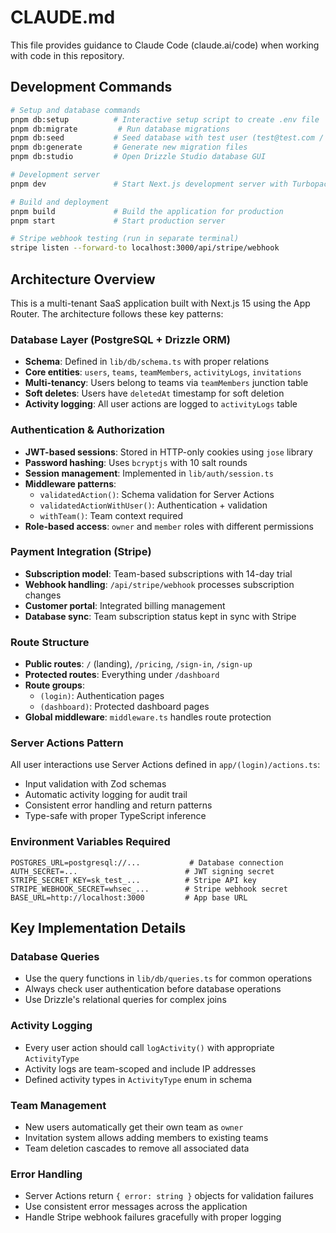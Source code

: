 # CLAUDE.md

This file provides guidance to Claude Code (claude.ai/code) when working with code in this repository.

## Development Commands

```bash
# Setup and database commands
pnpm db:setup          # Interactive setup script to create .env file
pnpm db:migrate         # Run database migrations
pnpm db:seed           # Seed database with test user (test@test.com / admin123)
pnpm db:generate       # Generate new migration files
pnpm db:studio         # Open Drizzle Studio database GUI

# Development server
pnpm dev               # Start Next.js development server with Turbopack

# Build and deployment
pnpm build             # Build the application for production
pnpm start             # Start production server

# Stripe webhook testing (run in separate terminal)
stripe listen --forward-to localhost:3000/api/stripe/webhook
```

## Architecture Overview

This is a multi-tenant SaaS application built with Next.js 15 using the App Router. The architecture follows these key patterns:

### Database Layer (PostgreSQL + Drizzle ORM)
- **Schema**: Defined in `lib/db/schema.ts` with proper relations
- **Core entities**: `users`, `teams`, `teamMembers`, `activityLogs`, `invitations`
- **Multi-tenancy**: Users belong to teams via `teamMembers` junction table
- **Soft deletes**: Users have `deletedAt` timestamp for soft deletion
- **Activity logging**: All user actions are logged to `activityLogs` table

### Authentication & Authorization
- **JWT-based sessions**: Stored in HTTP-only cookies using `jose` library
- **Password hashing**: Uses `bcryptjs` with 10 salt rounds
- **Session management**: Implemented in `lib/auth/session.ts`
- **Middleware patterns**: 
  - `validatedAction()`: Schema validation for Server Actions
  - `validatedActionWithUser()`: Authentication + validation
  - `withTeam()`: Team context required
- **Role-based access**: `owner` and `member` roles with different permissions

### Payment Integration (Stripe)
- **Subscription model**: Team-based subscriptions with 14-day trial
- **Webhook handling**: `/api/stripe/webhook` processes subscription changes
- **Customer portal**: Integrated billing management
- **Database sync**: Team subscription status kept in sync with Stripe

### Route Structure
- **Public routes**: `/` (landing), `/pricing`, `/sign-in`, `/sign-up`
- **Protected routes**: Everything under `/dashboard`
- **Route groups**: 
  - `(login)`: Authentication pages
  - `(dashboard)`: Protected dashboard pages
- **Global middleware**: `middleware.ts` handles route protection

### Server Actions Pattern
All user interactions use Server Actions defined in `app/(login)/actions.ts`:
- Input validation with Zod schemas
- Automatic activity logging for audit trail
- Consistent error handling and return patterns
- Type-safe with proper TypeScript inference

### Environment Variables Required
```env
POSTGRES_URL=postgresql://...           # Database connection
AUTH_SECRET=...                        # JWT signing secret
STRIPE_SECRET_KEY=sk_test_...          # Stripe API key
STRIPE_WEBHOOK_SECRET=whsec_...        # Stripe webhook secret
BASE_URL=http://localhost:3000         # App base URL
```

## Key Implementation Details

### Database Queries
- Use the query functions in `lib/db/queries.ts` for common operations
- Always check user authentication before database operations
- Use Drizzle's relational queries for complex joins

### Activity Logging
- Every user action should call `logActivity()` with appropriate `ActivityType`
- Activity logs are team-scoped and include IP addresses
- Defined activity types in `ActivityType` enum in schema

### Team Management
- New users automatically get their own team as `owner`
- Invitation system allows adding members to existing teams
- Team deletion cascades to remove all associated data

### Error Handling
- Server Actions return `{ error: string }` objects for validation failures
- Use consistent error messages across the application
- Handle Stripe webhook failures gracefully with proper logging